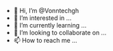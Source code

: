 - 👋 Hi, I’m @Vonntechgh
- 👀 I’m interested in ...
- 🌱 I’m currently learning ...
- 💞️ I’m looking to collaborate on ...
- 📫 How to reach me ...

<!---
Vonntechgh/Vonntechgh is a ✨ special ✨ repository because its `README.md` (this file) appears on your GitHub profile.
You can click the Preview link to take a look at your changes.
--->
